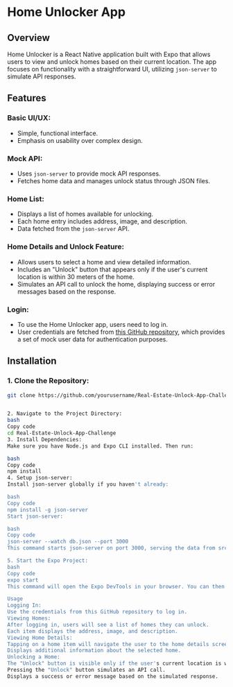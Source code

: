 # Home Unlocker App

## Overview
Home Unlocker is a React Native application built with Expo that allows users to view and unlock homes based on their current location. The app focuses on functionality with a straightforward UI, utilizing `json-server` to simulate API responses.

## Features

### Basic UI/UX:
- Simple, functional interface.
- Emphasis on usability over complex design.

### Mock API:
- Uses `json-server` to provide mock API responses.
- Fetches home data and manages unlock status through JSON files.

### Home List:
- Displays a list of homes available for unlocking.
- Each home entry includes address, image, and description.
- Data fetched from the `json-server` API.

### Home Details and Unlock Feature:
- Allows users to select a home and view detailed information.
- Includes an "Unlock" button that appears only if the user's current location is within 30 meters of the home.
- Simulates an API call to unlock the home, displaying success or error messages based on the response.

### Login:
- To use the Home Unlocker app, users need to log in.
- User credentials are fetched from [this GitHub repository](https://github.com/GittyAjay/Real-Estate-Unlock-App-Challenge.git), which provides a set of mock user data for authentication purposes.

## Installation

### 1. Clone the Repository:
```bash
git clone https://github.com/yourusername/Real-Estate-Unlock-App-Challenge.git


2. Navigate to the Project Directory:
bash
Copy code
cd Real-Estate-Unlock-App-Challenge
3. Install Dependencies:
Make sure you have Node.js and Expo CLI installed. Then run:

bash
Copy code
npm install
4. Setup json-server:
Install json-server globally if you haven't already:

bash
Copy code
npm install -g json-server
Start json-server:

bash
Copy code
json-server --watch db.json --port 3000
This command starts json-server on port 3000, serving the data from src/mock/db.json.

5. Start the Expo Project:
bash
Copy code
expo start
This command will open the Expo DevTools in your browser. You can then use the QR code to run the app on your physical device or emulator.

Usage
Logging In:
Use the credentials from this GitHub repository to log in.
Viewing Homes:
After logging in, users will see a list of homes they can unlock.
Each item displays the address, image, and description.
Viewing Home Details:
Tapping on a home item will navigate the user to the home details screen.
Displays additional information about the selected home.
Unlocking a Home:
The "Unlock" button is visible only if the user's current location is within 30 meters of the home.
Pressing the "Unlock" button simulates an API call.
Displays a success or error message based on the simulated response.
